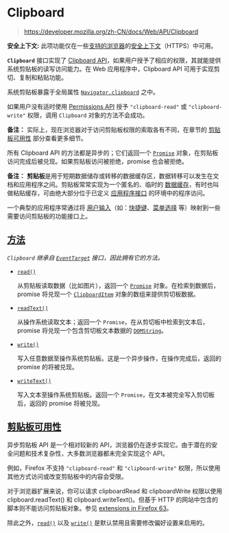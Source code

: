 # Clipboard

> https://developer.mozilla.org/zh-CN/docs/Web/API/Clipboard

**安全上下文:** 此项功能仅在一些[支持的浏览器](https://developer.mozilla.org/zh-CN/docs/Web/API/Clipboard#浏览器兼容性)的[安全上下文](https://developer.mozilla.org/zh-CN/docs/Web/Security/Secure_Contexts)（HTTPS）中可用。

**`Clipboard`** 接口实现了 [Clipboard API](https://developer.mozilla.org/zh-CN/docs/Web/API/Clipboard_API)，如果用户授予了相应的权限，其就能提供系统剪贴板的读写访问能力。在 Web 应用程序中，Clipboard API 可用于实现剪切、复制和粘贴功能。

系统剪贴板暴露于全局属性 [`Navigator.clipboard`](https://developer.mozilla.org/zh-CN/docs/Web/API/Navigator/clipboard) 之中。

如果用户没有适时使用 [Permissions API](https://developer.mozilla.org/zh-CN/docs/Web/API/Permissions_API) 授予 `"clipboard-read"` 或 `"clipboard-write"` 权限，调用 `Clipboard` 对象的方法不会成功。

**备注：** 实际上，现在浏览器对于访问剪贴板权限的索取各有不同，在章节的 [剪贴板可用性](https://developer.mozilla.org/zh-CN/docs/Web/API/Clipboard#剪贴板可用性) 部分查看更多细节。

所有 Clipboard API 的方法都是异步的；它们返回一个 [`Promise`](https://developer.mozilla.org/zh-CN/docs/Web/JavaScript/Reference/Global_Objects/Promise) 对象，在剪贴板访问完成后被兑现。如果剪贴板访问被拒绝，promise 也会被拒绝。

**备注：** **剪贴板**是用于短期数据储存或转移的数据缓存区，数据转移可以发生在文档和应用程序之间。剪贴板常常实现为一个匿名的、临时的 [数据缓存](https://zh.wikipedia.org/wiki/緩衝器)，有时也叫做粘贴缓存，可由绝大部分位于已定义 [应用程序接口](https://zh.wikipedia.org/wiki/应用程序接口) 的环境中的程序访问。

一个典型的应用程序常通过将 [用户输入](https://zh.wikipedia.org/wiki/I/O)（如：[快捷键](https://zh.wikipedia.org/wiki/快捷键)、[菜单选择](https://zh.wikipedia.org/wiki/選單) 等）映射到一些需要访问剪贴板的功能接口上。

## [方法](https://developer.mozilla.org/zh-CN/docs/Web/API/Clipboard#方法)

*`Clipboard` 继承自 [`EventTarget`](https://developer.mozilla.org/zh-CN/docs/Web/API/EventTarget) 接口，因此拥有它的方法。*

- [`read()`](https://developer.mozilla.org/zh-CN/docs/Web/API/Clipboard/read)

    从剪贴板读取数据（比如图片），返回一个 [`Promise`](https://developer.mozilla.org/zh-CN/docs/Web/JavaScript/Reference/Global_Objects/Promise) 对象。在检索到数据后，promise 将兑现一个 [`ClipboardItem`](https://developer.mozilla.org/zh-CN/docs/Web/API/ClipboardItem) 对象的数组来提供剪切板数据。

- [`readText()`](https://developer.mozilla.org/zh-CN/docs/Web/API/Clipboard/readText)

    从操作系统读取文本；返回一个 `Promise`，在从剪切板中检索到文本后，promise 将兑现一个包含剪切板文本数据的 [`DOMString`](https://developer.mozilla.org/zh-CN/docs/Web/JavaScript/Reference/Global_Objects/String)。

- [`write()`](https://developer.mozilla.org/zh-CN/docs/Web/API/Clipboard/write)

    写入任意数据至操作系统剪贴板。这是一个异步操作，在操作完成后，返回的 promise 的将被兑现。

- [`writeText()`](https://developer.mozilla.org/zh-CN/docs/Web/API/Clipboard/writeText)

    写入文本至操作系统剪贴板。返回一个 `Promise`，在文本被完全写入剪切板后，返回的 promise 将被兑现。

## [剪贴板可用性](https://developer.mozilla.org/zh-CN/docs/Web/API/Clipboard#剪贴板可用性)

异步剪贴板 API 是一个相对较新的 API，浏览器仍在逐步实现它。由于潜在的安全问题和技术复杂性，大多数浏览器都未完全实现这个 API。

例如，Firefox 不支持 `"clipboard-read"` 和 `"clipboard-write"` 权限，所以使用其他方式访问或改变剪贴板中的内容会受限。

对于浏览器扩展来说，你可以请求 clipboardRead 和 clipboardWrite 权限以使用 clipboard.readText() 和 clipboard.writeText()。但基于 HTTP 的网站中包含的脚本则不能访问剪贴板对象。参见 [extensions in Firefox 63](https://blog.mozilla.org/addons/2018/08/31/extensions-in-firefox-63/)。

除此之外，[`read()`](https://developer.mozilla.org/zh-CN/docs/Web/API/Clipboard/read) 以及 [`write()`](https://developer.mozilla.org/zh-CN/docs/Web/API/Clipboard/write) 是默认禁用且需要修改偏好设置来启用的。
